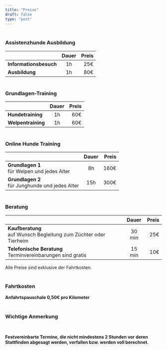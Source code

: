 ```yaml
---
title: "Preise"
draft: false
type: "post"
---
```


### <br>Assistenzhunde Ausbildung
|               | Dauer         | Preis  |
| ------------- |:-------------:| -----:|
| **Informationsbesuch** | 1h | 25€ |
| **Ausbildung** | 1h |   80€ |

### <br>Grundlagen-Training
|               | Dauer         | Preis  |
| ------------- |:-------------:| -----:|
| **Hundetraining**<br>| 1h | 60€ |
| **Welpentraining**  <br>| 1h      |   60€ |

### <br>Online Hunde Training
|               | Dauer         | Preis  |
| ------------- |:-------------:| -----:|
| **Grundlagen 1** <br>für Welpen und jedes Alter  | 8h | 160€ |
| **Grundlagen 2** <br>für Junghunde und jedes Alter  | 15h | 300€ |

### <br>Beratung
|               | Dauer         | Preis  |
| ------------- |:-------------:| -----:|
| **Kaufberatung**  <br>auf Wunsch Begleitung zum Züchter oder Tierheim | 30 min | 25€ |
| **Telefonische Beratung** <br>Terminvereinbarungen sind gratis  | 15 min |   10€ |

Alle Preise sind exklusive der Fahrtkosten.


### <br>Fahrtkosten
**Anfahrtspauschale  0,50€ pro Kilometer**
<br>


### <br>Wichtige Anmerkung
<br>

**Festvereinbarte Termine, die nicht mindestens 2 Stunden vor deren Stattfinden abgesagt werden, verfallen bzw. werden voll berechnet.**
